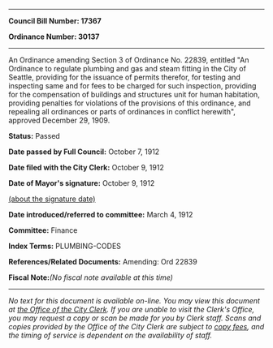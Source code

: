 

********

**Council Bill Number: 17367**
   
**Ordinance Number: 30137**
********

 An Ordinance amending Section 3 of Ordinance No. 22839, entitled "An Ordinance to regulate plumbing and gas and steam fitting in the City of Seattle, providing for the issuance of permits therefor, for testing and inspecting same and for fees to be charged for such inspection, providing for the compensation of buildings and structures unit for human habitation, providing penalties for violations of the provisions of this ordinance, and repealing all ordinances or parts of ordinances in conflict herewith", approved December 29, 1909.

**Status:** Passed
   
**Date passed by Full Council:** October 7, 1912
   
**Date filed with the City Clerk:** October 9, 1912
   
**Date of Mayor's signature:** October 9, 1912
   
[(about the signature date)](/~public/approvaldate.htm)
   
   
   
**Date introduced/referred to committee:** March 4, 1912
   
**Committee:** Finance
   
   
**Index Terms:** PLUMBING-CODES

**References/Related Documents:** Amending: Ord 22839

**Fiscal Note:**_(No fiscal note available at this time)_
********

_No text for this document is available on-line. You may view this document at [the Office of the City Clerk](http://www.seattle.gov/leg/clerk/contactUs.htm). If you are unable to visit the Clerk's Office, you may request a copy or scan be made for you by Clerk staff. Scans and copies provided by the Office of the City Clerk are subject to [copy fees](http://clerk.seattle.gov/~public/clerkfees.htm), and the timing of service is dependent on the availability of staff._

